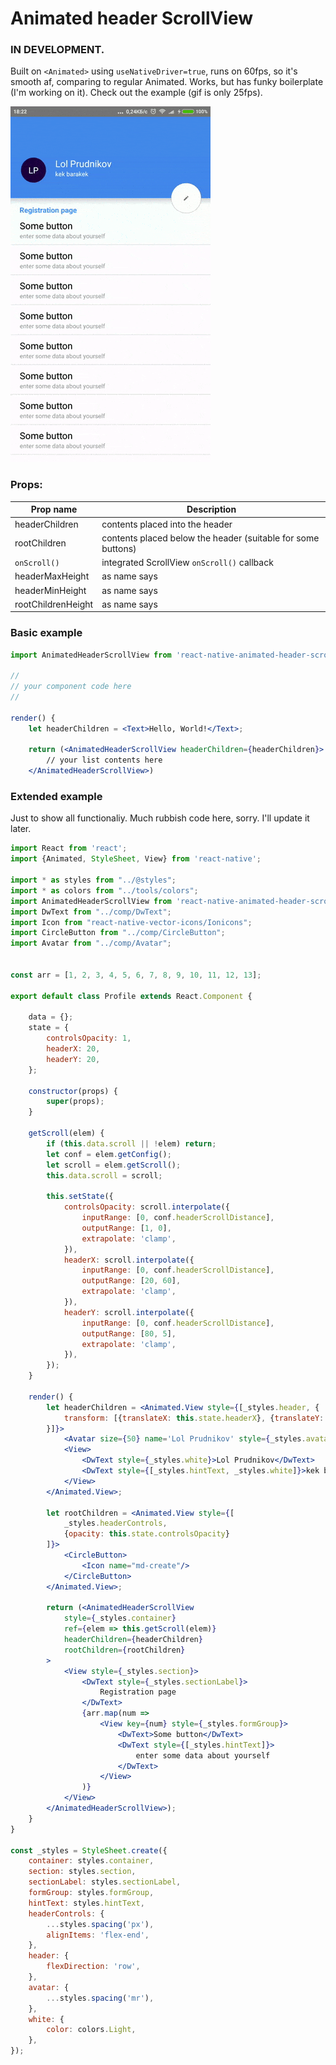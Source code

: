 # Animated header ScrollView

### IN DEVELOPMENT.

Built on `<Animated>` using `useNativeDriver=true`, runs on 60fps, so it's smooth af, comparing to regular Animated.
Works, but has funky boilerplate (I'm working on it). Check out the example (gif is only 25fps).

![alt text](https://raw.githubusercontent.com/logovaser/animated-header-scroll-view/master/readme/demo.gif)


### Props:

| Prop name | Description                    |
| ------------- | ------------------------------ |
| headerChildren | contents placed into the header |
| rootChildren | contents placed below the header (suitable for some buttons) |
| `onScroll()`   | integrated ScrollView `onScroll()` callback |
| headerMaxHeight | as name says |
| headerMinHeight | as name says |
| rootChildrenHeight | as name says |


### Basic example
```jsx
import AnimatedHeaderScrollView from 'react-native-animated-header-scroll-view'

//
// your component code here
//

render() {
    let headerChildren = <Text>Hello, World!</Text>;
    
    return (<AnimatedHeaderScrollView headerChildren={headerChildren}>
        // your list contents here
    </AnimatedHeaderScrollView>)

```

### Extended example
Just to show all functionaliy. Much rubbish code here, sorry. I'll update it later.
```jsx
import React from 'react';
import {Animated, StyleSheet, View} from 'react-native';

import * as styles from "../@styles";
import * as colors from "../tools/colors";
import AnimatedHeaderScrollView from 'react-native-animated-header-scroll-view'
import DwText from "../comp/DwText";
import Icon from "react-native-vector-icons/Ionicons";
import CircleButton from "../comp/CircleButton";
import Avatar from "../comp/Avatar";


const arr = [1, 2, 3, 4, 5, 6, 7, 8, 9, 10, 11, 12, 13];

export default class Profile extends React.Component {

    data = {};
    state = {
        controlsOpacity: 1,
        headerX: 20,
        headerY: 20,
    };

    constructor(props) {
        super(props);
    }

    getScroll(elem) {
        if (this.data.scroll || !elem) return;
        let conf = elem.getConfig();
        let scroll = elem.getScroll();
        this.data.scroll = scroll;

        this.setState({
            controlsOpacity: scroll.interpolate({
                inputRange: [0, conf.headerScrollDistance],
                outputRange: [1, 0],
                extrapolate: 'clamp',
            }),
            headerX: scroll.interpolate({
                inputRange: [0, conf.headerScrollDistance],
                outputRange: [20, 60],
                extrapolate: 'clamp',
            }),
            headerY: scroll.interpolate({
                inputRange: [0, conf.headerScrollDistance],
                outputRange: [80, 5],
                extrapolate: 'clamp',
            }),
        });
    }

    render() {
        let headerChildren = <Animated.View style={[_styles.header, {
            transform: [{translateX: this.state.headerX}, {translateY: this.state.headerY}]
        }]}>
            <Avatar size={50} name='Lol Prudnikov' style={_styles.avatar}/>
            <View>
                <DwText style={_styles.white}>Lol Prudnikov</DwText>
                <DwText style={[_styles.hintText, _styles.white]}>kek barakek</DwText>
            </View>
        </Animated.View>;
                
        let rootChildren = <Animated.View style={[
            _styles.headerControls,
            {opacity: this.state.controlsOpacity}
        ]}>
            <CircleButton>
                <Icon name="md-create"/>
            </CircleButton>
        </Animated.View>;

        return (<AnimatedHeaderScrollView
            style={_styles.container}
            ref={elem => this.getScroll(elem)}
            headerChildren={headerChildren}
            rootChildren={rootChildren}
        >
            <View style={_styles.section}>
                <DwText style={_styles.sectionLabel}>
                    Registration page
                </DwText>
                {arr.map(num =>
                    <View key={num} style={_styles.formGroup}>
                        <DwText>Some button</DwText>
                        <DwText style={[_styles.hintText]}>
                            enter some data about yourself
                        </DwText>
                    </View>
                )}
            </View>
        </AnimatedHeaderScrollView>);
    }
}

const _styles = StyleSheet.create({
    container: styles.container,
    section: styles.section,
    sectionLabel: styles.sectionLabel,
    formGroup: styles.formGroup,
    hintText: styles.hintText,
    headerControls: {
        ...styles.spacing('px'),
        alignItems: 'flex-end',
    },
    header: {
        flexDirection: 'row',
    },
    avatar: {
        ...styles.spacing('mr'),
    },
    white: {
        color: colors.Light,
    },
});
```




